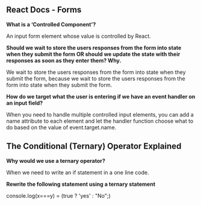 ## React Docs - Forms

**What is a ‘Controlled Component’?**

An input form element whose value is controlled by React.

**Should we wait to store the users responses from the form into state when they submit the form OR should we update the state with their responses as soon as they enter them? Why.**

We wait to store the users responses from the form into state when they submit the form, because we wait to store the users responses from the form into state when they submit the form.

**How do we target what the user is entering if we have an event handler on an input field?**

When you need to handle multiple controlled input elements, you can add a name attribute to each element and let the handler function choose what to do based on the value of event.target.name.


## The Conditional (Ternary) Operator Explained

**Why would we use a ternary operator?**

When we need to write an if statement in a one line code.

**Rewrite the following statement using a ternary statement**

console.log(x===y) = (true ? 'yes' : "No";) 



